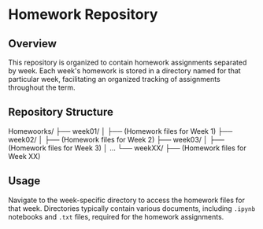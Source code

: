 # Homework Repository

## Overview
This repository is organized to contain homework assignments separated by week. Each week's homework is stored in a directory named for that particular week, facilitating an organized tracking of assignments throughout the term.

## Repository Structure
Homewoorks/
├── week01/
│ ├── (Homework files for Week 1)
├── week02/
│ ├── (Homework files for Week 2)
├── week03/
│ ├── (Homework files for Week 3)
│ ...
└── weekXX/
├── (Homework files for Week XX)

## Usage
Navigate to the week-specific directory to access the homework files for that week. Directories typically contain various documents, including `.ipynb` notebooks and `.txt` files, required for the homework assignments.


